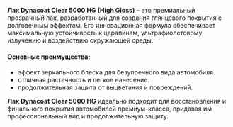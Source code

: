 **Лак Dynacoat Clear 5000 HG (High Gloss)** – это премиальный прозрачный лак, разработанный для создания глянцевого покрытия с долговечным эффектом. Его инновационная формула обеспечивает максимальную устойчивость к царапинам, ультрафиолетовому излучению и воздействию окружающей среды.

#### Основные преимущества:

- эффект зеркального блеска для безупречного вида автомобиля.
- отличная растечность и легкое нанесение.
- продолжительная защита от выцветания и повреждений.

**Лак Dynacoat Clear 5000 HG** идеально подходит для восстановления и финального покрытия автомобилей премиум-класса, придавая им профессиональный вид и продолжительную защиту.
